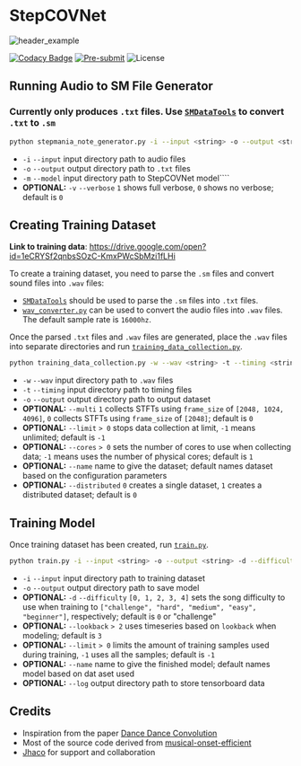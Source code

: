# StepCOVNet

![header_example](https://github.com/cpuguy96/StepCOVNet/blob/master/resources/header_example.gif)

[![Codacy Badge](https://app.codacy.com/project/badge/Grade/f9f66f23071c45f194cd6b429f2bb508)](https://www.codacy.com/gh/cpuguy96/StepCOVNet/dashboard?utm_source=github.com&amp;utm_medium=referral&amp;utm_content=cpuguy96/StepCOVNet&amp;utm_campaign=Badge_Grade)
[![Pre-submit](https://github.com/cpuguy96/StepCOVNet/actions/workflows/pre-submit.yml/badge.svg)](https://github.com/cpuguy96/StepCOVNet/actions/workflows/pre-submit.yml)
![License](https://img.shields.io/badge/License-Apache%202.0-blue.svg)

## Running Audio to SM File Generator

### Currently only produces `.txt` files. Use [`SMDataTools`](https://github.com/jhaco/SMDataTools) to convert `.txt` to `.sm`

```.bash
python stepmania_note_generator.py -i --input <string> -o --output <string> --model <string> -v --verbose <int>
```

* `-i` `--input` input directory path to audio files
* `-o` `--output` output directory path to `.txt` files
* `-m` `--model` input directory path to StepCOVNet model````
* **OPTIONAL:** `-v` `--verbose` `1` shows full verbose, `0` shows no verbose; default is `0`

## Creating Training Dataset

**Link to training data**: <https://drive.google.com/open?id=1eCRYSf2qnbsSOzC-KmxPWcSbMzi1fLHi>

To create a training dataset, you need to parse the `.sm` files and convert sound files into `.wav` files:

* [`SMDataTools`](https://github.com/jhaco/SMDataTools) should be used to parse the `.sm` files into `.txt` files.
* [`wav_converter.py`](https://github.com/cpuguy96/StepCOVNet/blob/master/wav_converter.py) can be used to convert the
  audio files into `.wav` files. The default sample rate is `16000hz`.

Once the parsed `.txt` files and `.wav` files are generated, place the `.wav` files into separate directories and
run [`training_data_collection.py`](https://github.com/cpuguy96/StepCOVNet/blob/master/stepcovnet/data_collection/training_data_collection.py).

```.bash
python training_data_collection.py -w --wav <string> -t --timing <string> -o --output <string> --multi <int> --limit <int> --cores <int> --name <string> --distributed <int>
```

* `-w` `--wav` input directory path to `.wav` files
* `-t` `--timing` input directory path to timing files
* `-o` `--output` output directory path to output dataset
* **OPTIONAL:** `--multi` `1` collects STFTs using `frame_size` of `[2048, 1024, 4096]`, `0` collects STFTs
  using `frame_size` of `[2048]`; default is `0`
* **OPTIONAL:** `--limit` `> 0` stops data collection at limit, `-1` means unlimited; default is `-1`
* **OPTIONAL:** `--cores` `> 0` sets the number of cores to use when collecting data; `-1` means uses the number of
  physical cores; default is `1`
* **OPTIONAL:** `--name` name to give the dataset; default names dataset based on the configuration parameters
* **OPTIONAL:** `--distributed` `0` creates a single dataset, `1` creates a distributed dataset; default is `0`

## Training Model

Once training dataset has been created, run [`train.py`](https://github.com/cpuguy96/StepCOVNet/blob/master/train.py).

```.bash
python train.py -i --input <string> -o --output <string> -d --difficulty <int> --lookback <int> --limit <int> --name <string> --log <string>
``` 

* `-i` `--input` input directory path to training dataset
* `-o` `--output` output directory path to save model
* **OPTIONAL:** `-d` `--difficulty` `[0, 1, 2, 3, 4]` sets the song difficulty to use when training
  to `["challenge", "hard", "medium", "easy", "beginner"]`, respectively; default is `0` or "challenge"
* **OPTIONAL:** `--lookback` `> 2` uses timeseries based on `lookback` when modeling; default is `3`
* **OPTIONAL:** `--limit` `> 0` limits the amount of training samples used during training, `-1` uses all the samples;
  default is `-1`
* **OPTIONAL:** `--name` name to give the finished model; default names model based on dat aset used
* **OPTIONAL:** `--log` output directory path to store tensorboard data

## Credits

* Inspiration from the paper [Dance Dance Convolution](https://arxiv.org/pdf/1703.06891.pdf)
* Most of the source code derived from [musical-onset-efficient](https://github.com/ronggong/musical-onset-efficient)
* [Jhaco](https://github.com/jhaco) for support and collaboration 
